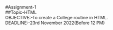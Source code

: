 #Assignment-1<br>
##Topic-HTML<br>
OBJECTIVE:-To create a College routine in HTML.<br>
DEADLINE:-23rd November 2022(Before 12 PM)<br>